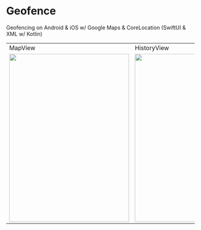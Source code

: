 # Geofence
Geofencing on Android & iOS w/ Google Maps & CoreLocation (SwiftUI & XML w/ Kotlin)
<table>
  <tr>
    <td>MapView</td>
     <td colspan="2">HistoryView</td>
  </tr>
  <tr>
    <td><img src="https://user-images.githubusercontent.com/49708426/170116106-8dfa3810-b457-411c-b422-b75d5a514a79.png" width=320 height=450></td>
    <td><img src="https://user-images.githubusercontent.com/49708426/170116499-bfba7d4f-3fe0-4730-902c-ded4d2760939.png" width=320 height=450></td>
       <td><img src="https://user-images.githubusercontent.com/49708426/170116787-f3bb43d1-840d-42fd-adea-61fba7e35cf2.png" width=320 height=450></td>

  </tr>
  </table>
